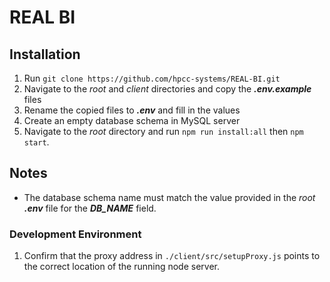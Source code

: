 # REAL BI

## Installation

1. Run `git clone https://github.com/hpcc-systems/REAL-BI.git`
2. Navigate to the _root_ and _client_ directories and copy the **_.env.example_** files
3. Rename the copied files to **_.env_** and fill in the values
4. Create an empty database schema in MySQL server
5. Navigate to the _root_ directory and run `npm run install:all` then `npm start`.

## Notes

- The database schema name must match the value provided in the _root_ **_.env_** file for the **_DB_NAME_** field.

### Development Environment

1. Confirm that the proxy address in `./client/src/setupProxy.js` points to the correct location of the running node server.
